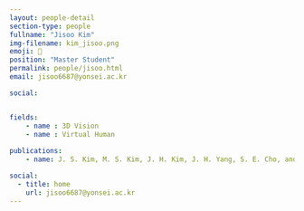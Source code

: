 ```yaml
---
layout: people-detail
section-type: people
fullname: "Jisoo Kim"
img-filename: kim_jisoo.png
emoji: 👑
position: "Master Student"
permalink: people/jisoo.html
email: jisoo6687@yonsei.ac.kr

social:


fields:
    - name : 3D Vision
    - name : Virtual Human
  
publications:
    - name: J. S. Kim, M. S. Kim, J. H. Kim, J. H. Yang, S. E. Cho, and J. E. Nah, “System to Encourage Safe Driving of Personal Mobile Devices Based on Image Recognition and IoT,” Proceedings of the Korea Information Processing Society Conference, pp. 860–862, Nov. 2022.

social:
  - title: home
    url: jisoo6687@yonsei.ac.kr
---
```

